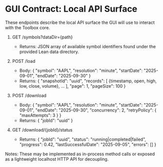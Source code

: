# GUI Contract: Local API Surface

These endpoints describe the local API surface the GUI will use to interact with the Toolbox core.

1. GET /symbols?dataDir={path}
   - Returns: JSON array of available symbol identifiers found under the provided Lean data directory.

2. POST /load
   - Body: { "symbol": "AAPL", "resolution": "minute", "startDate": "2025-09-01", "endDate": "2025-09-30" }
   - Returns: { "snapshotId": "uuid", "records": [ {timestamp, open, high, low, close, volume}, ... ], "page": 1, "pageSize": 100 }

3. POST /download
   - Body: { "symbol": "AAPL", "resolution": "minute", "startDate": "2025-09-01", "endDate": "2025-09-30", "concurrency": 2, "retryPolicy": { "maxAttempts": 3 } }
   - Returns: { "jobId": "uuid" }

4. GET /download/{jobId}/status
   - Returns: { "jobId": "uuid", "status": "running|completed|failed", "progress": 0.42, "lastSuccessfulDate": "2025-09-05", "errors": [] }

Notes: These may be implemented as in-process method calls or exposed as a lightweight localhost HTTP API for decoupling.
